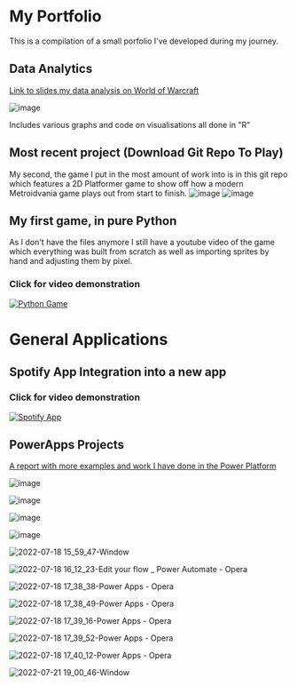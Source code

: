 # My Portfolio
This is a compilation of a small porfolio I've developed during my journey.

## Data Analytics
[Link to slides my data analysis on World of Warcraft](Data_Manipulation.pdf)

![image](https://github.com/RolandasLeon/GameDevPortfolio/assets/72037048/6eb079d6-73e4-44b2-af62-049588c3496a)

Includes various graphs and code on visualisations all done in "R"


## Most recent project (Download Git Repo To Play)
My second, the game I put in the most amount of work into is in this git repo which features a 2D Platformer game to show off how a modern Metroidvania game plays out from start to finish.
![image](https://github.com/RolandasLeon/GameDevPortfolio/assets/72037048/52b296cf-3e0b-45c2-baff-ee3c7c11bb7f)
![image](https://github.com/RolandasLeon/GameDevPortfolio/assets/72037048/7f329901-12d1-471c-bbed-b8b17e315875)

## My first game, in pure Python
As I don't have the files anymore I still have a youtube video of the game which everything was built from scratch as well as importing sprites by hand and adjusting them by pixel.
### Click for video demonstration
[![Python Game](https://img.youtube.com/vi/TjiNKc-bfKg/hqdefault.jpg)](https://www.youtube.com/watch?v=TjiNKc-bfKg)

# General Applications
## Spotify App Integration into a new app
### Click for video demonstration
[![Spotify App](https://img.youtube.com/vi/5p6KBzC5My0/hqdefault.jpg)](https://youtu.be/5p6KBzC5My0)

## PowerApps Projects
[A report with more examples and work I have done in the Power Platform](https://1drv.ms/u/s!AlofhCYB4B9ilCMMzFNT5zI8mUZd?e=ndYeyk)

![image](https://github.com/RolandasLeon/GameDevPortfolio/assets/72037048/4a372c66-5762-4d08-bf8c-00e398a81a8f)

![image](https://github.com/RolandasLeon/GameDevPortfolio/assets/72037048/f192d977-13c1-4004-a8c7-ccddbcde915b)

![image](https://github.com/RolandasLeon/GameDevPortfolio/assets/72037048/3f3b6d30-2acf-4565-b0c7-62084c6a5499)

![image](https://github.com/RolandasLeon/GameDevPortfolio/assets/72037048/65d85c26-3f24-41da-8ec3-8b7ef1fda133)

![2022-07-18 15_59_47-Window](https://github.com/RolandasLeon/GameDevPortfolio/assets/72037048/cbcf4d40-9e81-40c3-814e-b9c75c48b805)

![2022-07-18 16_12_23-Edit your flow _ Power Automate - Opera](https://github.com/RolandasLeon/GameDevPortfolio/assets/72037048/fbe5aea2-40c0-4580-962e-a443702d950d)

![2022-07-18 17_38_38-Power Apps - Opera](https://github.com/RolandasLeon/GameDevPortfolio/assets/72037048/4c2fdfe3-3ec6-4a80-9423-b5a1a9d5ff8a)

![2022-07-18 17_38_49-Power Apps - Opera](https://github.com/RolandasLeon/GameDevPortfolio/assets/72037048/7f2a9bbe-4a5e-4471-87aa-0a4c0d8d59f3)

![2022-07-18 17_39_16-Power Apps - Opera](https://github.com/RolandasLeon/GameDevPortfolio/assets/72037048/1be0bacd-9c30-4037-b3cd-90ffae5e7faf)

![2022-07-18 17_39_52-Power Apps - Opera](https://github.com/RolandasLeon/GameDevPortfolio/assets/72037048/2115e356-372e-4890-8aeb-09d0a072634c)

![2022-07-18 17_40_12-Power Apps - Opera](https://github.com/RolandasLeon/GameDevPortfolio/assets/72037048/e7061bb6-5785-4ceb-9123-674f02a546a7)

![2022-07-21 19_00_46-Window](https://github.com/RolandasLeon/GameDevPortfolio/assets/72037048/01c7e6fa-51bd-4ed7-a99d-7239bbc9a55f)


